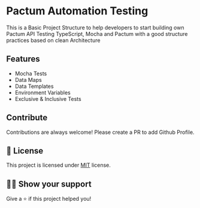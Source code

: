# Pactum Automation Testing
This is a Basic Project Structure to help developers to start building own Pactum API Testing TypeScript, Mocha and Pactum with a good structure practices based on clean Architecture


## Features
- Mocha Tests
- Data Maps
- Data Templates
- Environment Variables
- Exclusive & Inclusive Tests

## Contribute

Contributions are always welcome! Please create a PR to add Github Profile.

## :pencil: License

This project is licensed under [MIT](https://opensource.org/licenses/MIT) license.

## :man_astronaut: Show your support

Give a ⭐️ if this project helped you!